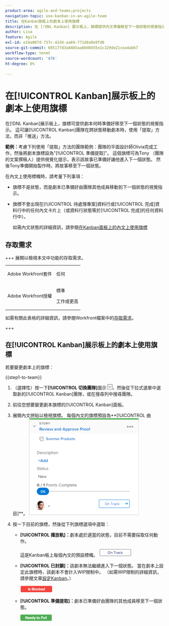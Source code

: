 ```yaml
---
product-area: agile-and-teams;projects
navigation-topic: use-kanban-in-an-agile-team
title: 在Kanban面板上的劇本上使用旗標
description: 在 [!DNL Kanban] 展示板上，旗標提供內文準備移至下一個狀態的視覺指示。 這可讓Kanban團隊在跨狀態移動故事時使用「提取」方法，而非「推送」方法。
author: Lisa
feature: Agile
exl-id: e19a007d-737c-42d4-aa69-771d8a9e9fd8
source-git-commit: 685177d3a8485aa60d8455e1c329de21cea4abb7
workflow-type: tm+mt
source-wordcount: '476'
ht-degree: 0%

---
```


# 在[!UICONTROL Kanban]展示板上的劇本上使用旗標

在[!DNL Kanban]展示板上，旗標可提供劇本何時準備好移至下一個狀態的視覺指示。 這可讓[!UICONTROL Kanban]團隊在跨狀態移動劇本時，使用「提取」方法，而非「推送」方法。

**範例：**&#x200B;考慮下列使用「提取」方法的團隊範例：團隊的平面設計師Olivia完成工作，然後將劇本旗標設為&quot;[!UICONTROL 準備提取]&quot;。 這個旗標可為Tony （團隊的文案撰稿人）提供視覺化提示，表示該故事已準備好讓他進入下一個狀態。 然後Tony準備開始製作時，將故事移至下一個狀態。

在內文上使用標幟時，請考量下列事項：

* 旗標不是狀態，而是劇本已準備好由團隊其他成員移動到下一個狀態的視覺指示。
* 旗標不會出現在[!UICONTROL 待處理專案]資料行或[!UICONTROL 完成]資料行中的任何內文卡片上（或資料行狀態等於[!UICONTROL 完成]的任何資料行中）。

  如需內文狀態的詳細資訊，請參閱[在Kanban面板上的內文上使用旗標](#updating-the-status-of-stories-and-subtasks)

## 存取需求

+++ 展開以檢視本文中功能的存取需求。

<table style="table-layout:auto"> 
 <col> 
 </col> 
 <col> 
 </col> 
 <tbody> 
  <tr> 
   <td role="rowheader">Adobe Workfront套件</td> 
   <td> <p>任何</p> </td> 
  </tr> 
  <tr> 
   <td role="rowheader">Adobe Workfront授權</td> 
   <td> <p>標準</p> 
   <p>工作或更高</p> </td> 
  </tr>
 </tbody> 
</table>

如需有關此表格的詳細資訊，請參閱Workfront檔案中的[存取需求](/help/quicksilver/administration-and-setup/add-users/access-levels-and-object-permissions/access-level-requirements-in-documentation.md)。

+++

## 在[!UICONTROL Kanban]展示板上的劇本上使用旗標

若要變更劇本上的旗標：

{{step1-to-team}}

1. （選擇性）按一下&#x200B;**[!UICONTROL 切換團隊]**&#x200B;圖示![切換團隊圖示](assets/switch-team-icon.png)，然後從下拉式選單中選取新的[!UICONTROL Kanban]團隊，或在搜尋列中搜尋團隊。

1. 前往您想要變更劇本旗標的[!UICONTROL Kanban]面板。
1. 展開內文拼貼以檢視旗標。
每個內文的旗標預設為**[!UICONTROL 曲目]**。
   ![看板卡](assets/agile-storycard-kanban-2021-350x308.png)

1. 按一下目前的旗標，然後從下列旗標選項中選取：

   * **[!UICONTROL 播放軌]：**&#x200B;劇本處於適當的狀態，目前不需要採取任何動作。

     這是Kanban板上每個內文的預設標幟。
     ![kanban_flag_ontrack.png](assets/kanban-flag-ontrack.png)

   * **[!UICONTROL 已封鎖]：**&#x200B;該劇本無法繼續進入下一個狀態。 當在劇本上設定此旗標時，該劇本不會計入WIP限制中。 （如需WIP限制的詳細資訊，請參閱文章[設定Kanban](../../agile/get-started-with-agile-in-workfront/configure-kanban.md)。）

     ![kanban_flag_blocked.png](assets/kanban-flag-blocked.png)

   * **[!UICONTROL 準備提取]：**&#x200B;劇本已準備好由團隊的其他成員移至下一個狀態。

     ![kanban_flag_ready.png](assets/kanban-flag-ready.png)

